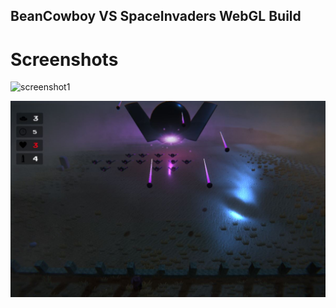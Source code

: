 ## BeanCowboy VS SpaceInvaders WebGL Build
# Screenshots
![screenshot1](screens/s1.PNG)

![screenshot2](screens/s2.JPG)
